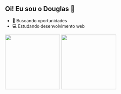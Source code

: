 ## Oi! Eu sou o Douglas 👋


- 🔭 Buscando oportunidades
- 💻 Estudando desenvolvimento web

<div>
 <img height="180em" src="https://github-readme-stats.vercel.app/api?username=DougOlivr&hide=contribs,prs&count_private=true&show_icons=true&theme=react" />
 <img height="180em" src="https://github-readme-stats.vercel.app/api/top-langs/?username=DougOlivr&langs_count=16&layout=compact&theme=react"
</div>

